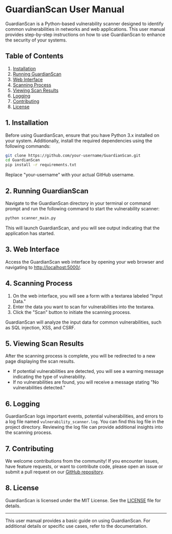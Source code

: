 # GuardianScan User Manual

GuardianScan is a Python-based vulnerability scanner designed to identify common vulnerabilities in networks and web applications. This user manual provides step-by-step instructions on how to use GuardianScan to enhance the security of your systems.

## Table of Contents

1. [Installation](#installation)
2. [Running GuardianScan](#running-guardianscan)
3. [Web Interface](#web-interface)
4. [Scanning Process](#scanning-process)
5. [Viewing Scan Results](#viewing-scan-results)
6. [Logging](#logging)
7. [Contributing](#contributing)
8. [License](#license)

## 1. Installation <a name="installation"></a>

Before using GuardianScan, ensure that you have Python 3.x installed on your system. Additionally, install the required dependencies using the following commands:

```bash
git clone https://github.com/your-username/GuardianScan.git
cd GuardianScan
pip install -r requirements.txt
```

Replace "your-username" with your actual GitHub username.

## 2. Running GuardianScan <a name="running-guardianscan"></a>

Navigate to the GuardianScan directory in your terminal or command prompt and run the following command to start the vulnerability scanner:

```bash
python scanner_main.py
```

This will launch GuardianScan, and you will see output indicating that the application has started.

## 3. Web Interface <a name="web-interface"></a>

Access the GuardianScan web interface by opening your web browser and navigating to [http://localhost:5000/](http://localhost:5000/).

## 4. Scanning Process <a name="scanning-process"></a>

1. On the web interface, you will see a form with a textarea labeled "Input Data."
2. Enter the data you want to scan for vulnerabilities into the textarea.
3. Click the "Scan" button to initiate the scanning process.

GuardianScan will analyze the input data for common vulnerabilities, such as SQL injection, XSS, and CSRF.

## 5. Viewing Scan Results <a name="viewing-scan-results"></a>

After the scanning process is complete, you will be redirected to a new page displaying the scan results.

- If potential vulnerabilities are detected, you will see a warning message indicating the type of vulnerability.
- If no vulnerabilities are found, you will receive a message stating "No vulnerabilities detected."

## 6. Logging <a name="logging"></a>

GuardianScan logs important events, potential vulnerabilities, and errors to a log file named `vulnerability_scanner.log`. You can find this log file in the project directory. Reviewing the log file can provide additional insights into the scanning process.

## 7. Contributing <a name="contributing"></a>

We welcome contributions from the community! If you encounter issues, have feature requests, or want to contribute code, please open an issue or submit a pull request on our [GitHub repository](https://github.com/your-username/GuardianScan).

## 8. License <a name="license"></a>

GuardianScan is licensed under the MIT License. See the [LICENSE](LICENSE) file for details.

---

This user manual provides a basic guide on using GuardianScan. For additional details or specific use cases, refer to the documentation.
